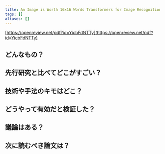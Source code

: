 ```yaml
---
title: An Image is Worth 16x16 Words Transformers for Image Recognition at Scale
tags: []
aliases: []
---
```

[https://openreview.net/pdf?id=YicbFdNTTy](https://openreview.net/pdf?id=YicbFdNTTy)
## どんなもの？

## 先行研究と比べてどこがすごい？

## 技術や手法のキモはどこ？

## どうやって有効だと検証した？

## 議論はある？

## 次に読むべき論文は？
